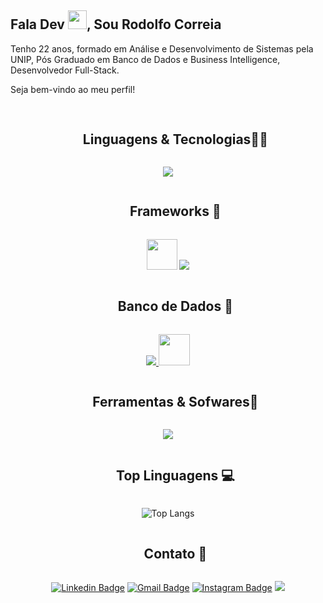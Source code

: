 

## Fala Dev <img src="https://raw.githubusercontent.com/aemmadi/aemmadi/master/wave.gif" width="30px">, Sou Rodolfo Correia
Tenho 22 anos, formado em Análise e Desenvolvimento de Sistemas pela UNIP, Pós Graduado em Banco de Dados e Business Intelligence, Desenvolvedor Full-Stack.

Seja bem-vindo ao meu perfil!

##
<div id="user-content-toc">
  <ul align="center">
    <summary><h2 style="display: inline-block">Linguagens & Tecnologias👨‍💻</h2></summary>
  </ul>
</div>
<p align="center">
  <a href="https://skillicons.dev">
<img  src="https://skillicons.dev/icons?i=typescript,html,css,sass,javascript,jquery,cs,php,nodejs&perline=10"/>
  </a>
</p>

<div id="user-content-toc">
  <ul align="center">
    <summary><h2 style="display: inline-block">Frameworks 🚀</h2></summary>
  </ul>
</div>
<p align="center">  <img src="https://img.uxwing.com/wp-content/themes/uxwing/download/brands-social-media/ionic-icon.png" width="49"/>  <a href="https://skillicons.dev">  <img src="https://skillicons.dev/icons?i=angular,bootstrap,nest,vue&perline=14"/> </a> </p>

<div id="user-content-toc">
  <ul align="center">
    <summary><h2 style="display: inline-block">Banco de Dados 💾</h2></summary>
  </ul>
</div>
<p align="center">   <a href="https://skillicons.dev">
 <img src="https://skillicons.dev/icons?i=mysql&perline=14"/> </a>
 <img src="https://img.icons8.com/?size=512&id=laYYF3dV0Iew&format=png" width="50"/> </p>

<div id="user-content-toc">
  <ul align="center">
    <summary><h2 style="display: inline-block">Ferramentas & Sofwares🧰</h2></summary>
  </ul>
</div>
<p align="center">   <a href="https://skillicons.dev">
 <img src="https://skillicons.dev/icons?i=vscode,visualstudio,androidstudio,gradle,aws,git,vercel,docker,linux,postman,nginx&perline=11"/> </a> </p>

<div id="user-content-toc">
  <ul align="center">
    <summary><h2 style="display: inline-block">Top Linguagens 💻</h2></summary>
  </ul>
</div>
<div align="center">

![Top Langs](https://github-readme-stats.vercel.app/api/top-langs/?username=rodolfinhoc&layout=donut&card-width=500)

</div>
<div id="user-content-toc">
  <ul align="center">
    <summary><h2 style="display: inline-block">Contato 💬</h2></summary>
  </ul>
</div>
<div align="center">

[![Linkedin Badge](https://img.shields.io/badge/-Rodolfo_Correia-blue?style=flat-square&logo=Linkedin&logoColor=white&link=https://www.linkedin.com/in/rodolfo-correia-81331219a/)](https://www.linkedin.com/in/rodolfo-correia-81331219a/) [![Gmail Badge](https://img.shields.io/badge/-Rodolfo_Correia-c14438?style=flat-square&logo=Gmail&logoColor=white&link=mailto:rodolfo.correia02@gmail.com)](mailto:rodolfo.correia02@gmail.com) [![Instagram Badge](https://img.shields.io/badge/-@rodolfinho__c-e4405f?style=flat-square&labelColor=f94877&logo=instagram&logoColor=white&link=https://www.instagram.com/rodolfinho_c/)](https://www.instagram.com/rodolfinho_c/)
[![](https://img.shields.io/github/followers/rodolfinhoc?label=follow&style=social)](https://www.github.com/rodolfinhoc/)
</div>
